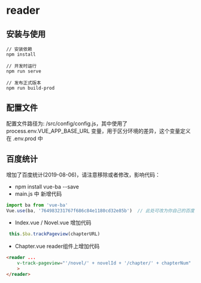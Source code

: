# reader

## 安装与使用
```
// 安装依赖 
npm install

// 开发时运行 
npm run serve

// 发布正式版本 
npm run build-prod

```

## 配置文件
配置文件路径为: /src/config/config.js，其中使用了 process.env.VUE_APP_BASE_URL 变量，用于区分环境的差异，这个变量定义在 .env.prod 中


## 百度统计
增加了百度统计(2019-08-06)，请注意移除或者修改，影响代码：
* npm install vue-ba --save
* main.js 中 新增代码
``` js
import ba from 'vue-ba'
Vue.use(ba, '764983231767f686c84e1180cd32e85b')  // 此处可改为你自己的百度统计SiteId
```
* Index.vue / Novel.vue 增加代码
```js
 this.$ba.trackPageview(chapterURL)
```
* Chapter.vue reader组件上增加代码
```html
<reader ... 
    v-track-pageview="'/novel/' + novelId + '/chapter/' + chapterNum"
    >
</reader>
```




